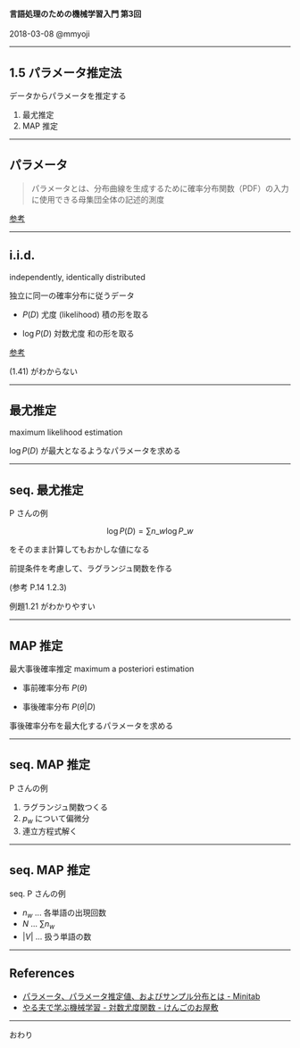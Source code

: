 #### 言語処理のための機械学習入門 第3回

2018-03-08 @mmyoji

---

## 1.5 パラメータ推定法

データからパラメータを推定する

1. 最尤推定
2. MAP 推定

---

## パラメータ

> パラメータとは、分布曲線を生成するために確率分布関数（PDF）の入力に使用できる母集団全体の記述的測度

[参考](https://support.minitab.com/ja-jp/minitab/18/help-and-how-to/statistics/basic-statistics/supporting-topics/data-concepts/what-are-parameters-parameter-estimates-and-sampling-distributions/)

---

## i.i.d.

independently, identically distributed

独立に同一の確率分布に従うデータ

* $P(D)$ 尤度 (likelihood) 積の形を取る

* $\log P(D)$ 対数尤度 和の形を取る

[参考](http://tkengo.github.io/blog/2016/06/16/yaruo-machine-learning6/)

(1.41) がわからない

---

## 最尤推定

maximum likelihood estimation

$\log P(D)$ が最大となるようなパラメータを求める

---

## seq. 最尤推定

P さんの例

$$ \log P(D) = \sum n\_{w} \log P\_{w} $$

をそのまま計算してもおかしな値になる

前提条件を考慮して、ラグランジュ関数を作る

(参考 P.14 1.2.3)

例題1.21 がわかりやすい

---

## MAP 推定

最大事後確率推定 maximum a posteriori estimation

* 事前確率分布 $P(\theta)$

* 事後確率分布 $P(\theta|D)$

事後確率分布を最大化するパラメータを求める

---

## seq. MAP 推定

P さんの例

1. ラグランジュ関数つくる
2. $p_{w}$ について偏微分
3. 連立方程式解く

---

## seq. MAP 推定

seq. P さんの例

* $n_{w}$ ... 各単語の出現回数
* $N$ ... $\sum n_{w}$
* $|V|$ ... 扱う単語の数

---

## References

* [パラメータ、パラメータ推定値、およびサンプル分布とは - Minitab](https://support.minitab.com/ja-jp/minitab/18/help-and-how-to/statistics/basic-statistics/supporting-topics/data-concepts/what-are-parameters-parameter-estimates-and-sampling-distributions/)
* [やる夫で学ぶ機械学習 - 対数尤度関数 - けんごのお屋敷](http://tkengo.github.io/blog/2016/06/16/yaruo-machine-learning6/)

---

おわり

